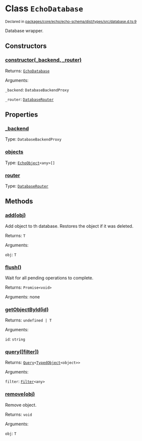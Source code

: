 # Class `EchoDatabase`
<sub>Declared in [packages/core/echo/echo-schema/dist/types/src/database.d.ts:9]()</sub>


Database wrapper.


## Constructors
### [constructor(_backend, _router)]()



Returns: <code>[EchoDatabase](/api/@dxos/react-client/classes/EchoDatabase)</code>

Arguments: 

`_backend`: <code>DatabaseBackendProxy</code>

`_router`: <code>[DatabaseRouter](/api/@dxos/react-client/classes/DatabaseRouter)</code>


## Properties
### [_backend]()
Type: <code>DatabaseBackendProxy</code>

### [objects]()
Type: <code>[EchoObject](/api/@dxos/react-client/classes/EchoObject)&lt;any&gt;[]</code>

### [router]()
Type: <code>[DatabaseRouter](/api/@dxos/react-client/classes/DatabaseRouter)</code>


## Methods
### [add(obj)]()



Add object to th database.
Restores the object if it was deleted.


Returns: <code>T</code>

Arguments: 

`obj`: <code>T</code>

### [flush()]()



Wait for all pending operations to complete.


Returns: <code>Promise&lt;void&gt;</code>

Arguments: none

### [getObjectById(id)]()



Returns: <code>undefined | T</code>

Arguments: 

`id`: <code>string</code>

### [query(\[filter\])]()



Returns: <code>[Query](/api/@dxos/react-client/classes/Query)&lt;[TypedObject](/api/@dxos/react-client/values#TypedObject)&lt;object&gt;&gt;</code>

Arguments: 

`filter`: <code>[Filter](/api/@dxos/react-client/types/Filter)&lt;any&gt;</code>

### [remove(obj)]()



Remove object.


Returns: <code>void</code>

Arguments: 

`obj`: <code>T</code>
